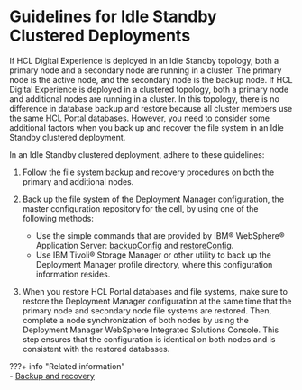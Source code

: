 # Guidelines for Idle Standby Clustered Deployments

If HCL Digital Experience is deployed in an Idle Standby topology, both a primary node and a secondary node are running in a cluster. The primary node is the active node, and the secondary node is the backup node. If HCL Digital Experience is deployed in a clustered topology, both a primary node and additional nodes are running in a cluster. In this topology, there is no difference in database backup and restore because all cluster members use the same HCL Portal databases. However, you need to consider some additional factors when you back up and recover the file system in an Idle Standby clustered deployment.

In an Idle Standby clustered deployment, adhere to these guidelines:

1.  Follow the file system backup and recovery procedures on both the primary and additional nodes.

2.  Back up the file system of the Deployment Manager configuration, the master configuration repository for the cell, by using one of the following methods:

    -   Use the simple commands that are provided by IBM® WebSphere® Application Server: [backupConfig](http://pic.dhe.ibm.com/infocenter/wasinfo/v8r5/index.jsp?topic=%2Fcom.ibm.websphere.nd.multiplatform.doc%2Fae%2Frxml_backupconfig.html) and [restoreConfig](http://pic.dhe.ibm.com/infocenter/wasinfo/v8r5/index.jsp?topic=%2Fcom.ibm.websphere.nd.multiplatform.doc%2Fae%2Frxml_restoreconfig.html).
    -   Use IBM Tivoli® Storage Manager or other utility to back up the Deployment Manager profile directory, where this configuration information resides.
3.  When you restore HCL Portal databases and file systems, make sure to restore the Deployment Manager configuration at the same time that the primary node and secondary node file systems are restored. Then, complete a node synchronization of both nodes by using the Deployment Manager WebSphere Integrated Solutions Console. This step ensures that the configuration is identical on both nodes and is consistent with the restored databases.

???+ info "Related information"  
    -   [Backup and recovery](../migrate/planning_migration/migration_consideration/mig_plan_backup_and_recovery.md)

